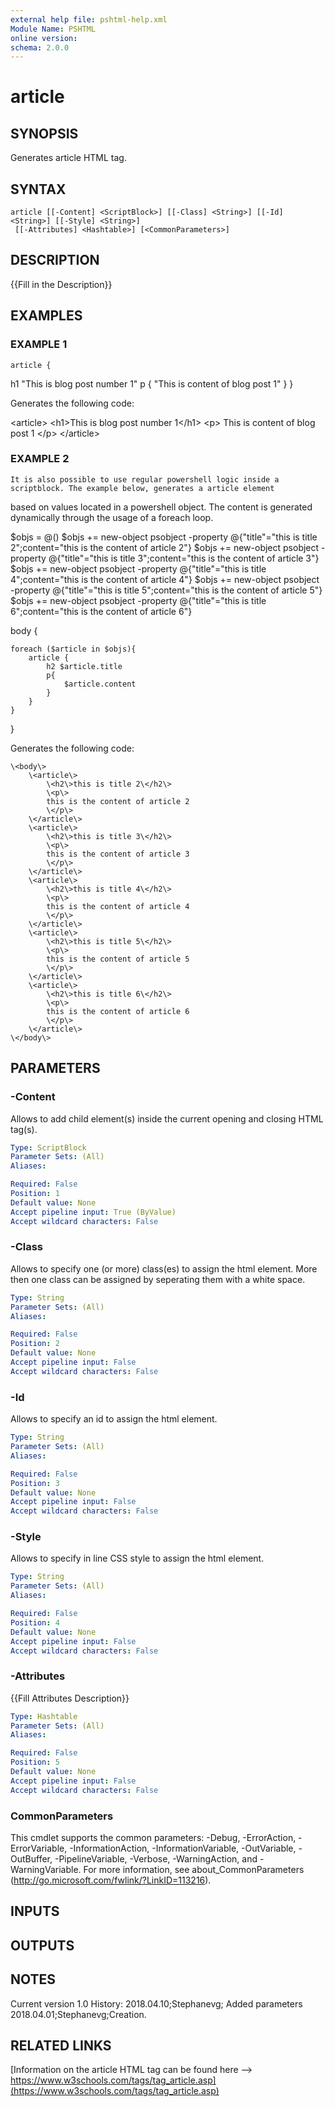 ```yaml
---
external help file: pshtml-help.xml
Module Name: PSHTML
online version:
schema: 2.0.0
---
```


# article

## SYNOPSIS
Generates article HTML tag.

## SYNTAX

```
article [[-Content] <ScriptBlock>] [[-Class] <String>] [[-Id] <String>] [[-Style] <String>]
 [[-Attributes] <Hashtable>] [<CommonParameters>]
```

## DESCRIPTION
{{Fill in the Description}}

## EXAMPLES

### EXAMPLE 1
```
article {
```

h1 "This is blog post number 1"
    p {
        "This is content of blog post 1"
    }
}

Generates the following code:

\<article\>
    \<h1\>This is blog post number 1\</h1\>
    \<p\>
        This is content of blog post 1
    \</p\>
\</article\>

### EXAMPLE 2
```
It is also possible to use regular powershell logic inside a scriptblock. The example below, generates a article element
```

based on values located in a powershell object.
The content is generated dynamically through the usage of a foreach loop.

$objs = @()
$objs += new-object psobject -property @{"title"="this is title 2";content="this is the content of article 2"}
$objs += new-object psobject -property @{"title"="this is title 3";content="this is the content of article 3"}
$objs += new-object psobject -property @{"title"="this is title 4";content="this is the content of article 4"}
$objs += new-object psobject -property @{"title"="this is title 5";content="this is the content of article 5"}
$objs += new-object psobject -property @{"title"="this is title 6";content="this is the content of article 6"}

body {

    foreach ($article in $objs){
        article {
            h2 $article.title
            p{
                $article.content
            }
        }
    }
}

Generates the following code:

    \<body\>
        \<article\>
            \<h2\>this is title 2\</h2\>
            \<p\>
            this is the content of article 2
            \</p\>
        \</article\>
        \<article\>
            \<h2\>this is title 3\</h2\>
            \<p\>
            this is the content of article 3
            \</p\>
        \</article\>
        \<article\>
            \<h2\>this is title 4\</h2\>
            \<p\>
            this is the content of article 4
            \</p\>
        \</article\>
        \<article\>
            \<h2\>this is title 5\</h2\>
            \<p\>
            this is the content of article 5
            \</p\>
        \</article\>
        \<article\>
            \<h2\>this is title 6\</h2\>
            \<p\>
            this is the content of article 6
            \</p\>
        \</article\>
    \</body\>

## PARAMETERS

### -Content
Allows to add child element(s) inside the current opening and closing HTML tag(s).

```yaml
Type: ScriptBlock
Parameter Sets: (All)
Aliases:

Required: False
Position: 1
Default value: None
Accept pipeline input: True (ByValue)
Accept wildcard characters: False
```

### -Class
Allows to specify one (or more) class(es) to assign the html element.
More then one class can be assigned by seperating them with a white space.

```yaml
Type: String
Parameter Sets: (All)
Aliases:

Required: False
Position: 2
Default value: None
Accept pipeline input: False
Accept wildcard characters: False
```

### -Id
Allows to specify an id to assign the html element.

```yaml
Type: String
Parameter Sets: (All)
Aliases:

Required: False
Position: 3
Default value: None
Accept pipeline input: False
Accept wildcard characters: False
```

### -Style
Allows to specify in line CSS style to assign the html element.

```yaml
Type: String
Parameter Sets: (All)
Aliases:

Required: False
Position: 4
Default value: None
Accept pipeline input: False
Accept wildcard characters: False
```

### -Attributes
{{Fill Attributes Description}}

```yaml
Type: Hashtable
Parameter Sets: (All)
Aliases:

Required: False
Position: 5
Default value: None
Accept pipeline input: False
Accept wildcard characters: False
```

### CommonParameters
This cmdlet supports the common parameters: -Debug, -ErrorAction, -ErrorVariable, -InformationAction, -InformationVariable, -OutVariable, -OutBuffer, -PipelineVariable, -Verbose, -WarningAction, and -WarningVariable.
For more information, see about_CommonParameters (http://go.microsoft.com/fwlink/?LinkID=113216).

## INPUTS

## OUTPUTS

## NOTES
Current version 1.0
   History:
       2018.04.10;Stephanevg; Added parameters
       2018.04.01;Stephanevg;Creation.

## RELATED LINKS

[Information on the article HTML tag can be found here --> https://www.w3schools.com/tags/tag_article.asp](https://www.w3schools.com/tags/tag_article.asp)